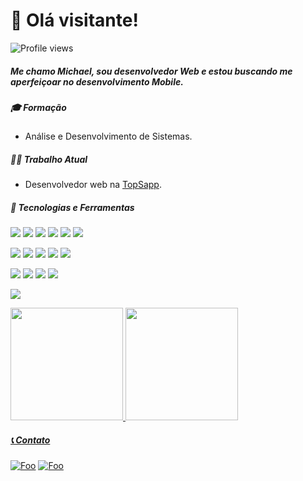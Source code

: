 # 👋 Olá visitante!
![Profile views](https://gpvc.arturio.dev/devmichaelheming)

##### Me chamo **Michael**, sou desenvolvedor *Web* e estou buscando me aperfeiçoar no desenvolvimento *Mobile*. 

##### 🎓 Formação
 - Análise e Desenvolvimento de Sistemas.

##### 👨‍💻 Trabalho Atual
- Desenvolvedor web na [TopSapp](https://www.topsapp.com.br/).

##### 🤹 Tecnologias e Ferramentas
![](https://img.shields.io/badge/HTML5-E34F26?style=for-the-badge&logo=html5&logoColor=white) ![](https://img.shields.io/badge/CSS3-1572B6?style=for-the-badge&logo=css3&logoColor=white) ![](https://img.shields.io/badge/Sass-CC6699?style=for-the-badge&logo=sass&logoColor=white) ![](https://img.shields.io/badge/PHP-777BB4?style=for-the-badge&logo=php&logoColor=white) ![](https://img.shields.io/badge/Laravel-FF2D20?style=for-the-badge&logo=laravel&logoColor=white) ![](https://img.shields.io/badge/jQuery-0769AD?style=for-the-badge&logo=jquery&logoColor=white)

![](https://img.shields.io/badge/Node.js-43853D?style=for-the-badge&logo=node.js&logoColor=white) ![](https://img.shields.io/badge/JavaScript-323330?style=for-the-badge&logo=javascript&logoColor=F7DF1E) ![](https://img.shields.io/badge/React-20232A?style=for-the-badge&logo=react&logoColor=61DAFB) ![](https://img.shields.io/badge/React_Native-20232A?style=for-the-badge&logo=react&logoColor=61DAFB) ![](https://img.shields.io/badge/TypeScript-007ACC?style=for-the-badge&logo=typescript&logoColor=white)

![](https://img.shields.io/badge/MySQL-00000F?style=for-the-badge&logo=mysql&logoColor=white) ![](https://img.shields.io/badge/Postman-FF6C37?style=for-the-badge&logo=Postman&logoColor=white) ![](https://img.shields.io/badge/Insomnia-5849be?style=for-the-badge&logo=Insomnia&logoColor=white) ![](https://img.shields.io/badge/prisma-1B222D?style=for-the-badge&logo=prisma&logoColor=white)

![](https://img.shields.io/badge/Adobe%20Photoshop-31A8FF?style=for-the-badge&logo=Adobe%20Photoshop&logoColor=black)

<div>
  <a href="https://github.com/devmichaelheming">
  <img height="180em" src="https://github-readme-stats.vercel.app/api?username=devmichaelheming&show_icons=true&theme=dark&include_all_commits=true&count_private=true"/>
  <img height="180em" src="https://github-readme-stats.vercel.app/api/top-langs/?username=devmichaelheming&layout=compact&langs_count=7&theme=dark"/>
</div>
 

##### 📞 Contato
[![Foo](https://img.shields.io/badge/Gmail-D14836?style=for-the-badge&logo=gmail&logoColor=white)](mailto:devmichaelheming@gmail.com) [![Foo](https://img.shields.io/badge/LinkedIn-0077B5?style=for-the-badge&logo=linkedin&logoColor=white)](https://www.linkedin.com/in/michael-heming)

